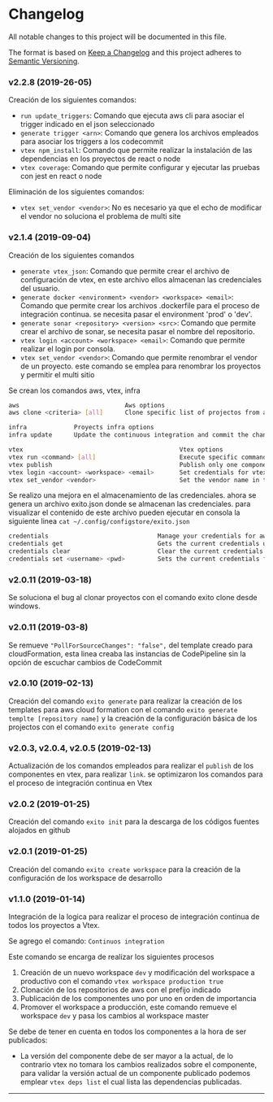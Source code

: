 # Changelog

All notable changes to this project will be documented in this file.

The format is based on [Keep a Changelog](http://keepachangelog.com/en/1.0.0/)
and this project adheres to [Semantic Versioning](http://semver.org/spec/v2.0.0.html).

### v2.2.8 (2019-26-05)

Creación de los siguientes comandos:

- `run update_triggers`: Comando que ejecuta aws cli para asociar el trigger indicado en el json seleccionado
- `generate trigger <arn>`: Comando que genera los archivos empleados para asociar los triggers a los codecommit
- `vtex npm_install`:  Comando que permite realizar la instalación de las dependencias en los proyectos de react o node
- `vtex coverage`: Comando que permite configurar y ejecutar las pruebas con jest en react o node

Eliminación de los siguientes comandos:

- `vtex set_vendor <vendor>`: No es necesario ya que el echo de modificar el vendor no soluciona el problema de multi site

### v2.1.4 (2019-09-04)

Creación de los siguientes comandos

- `generate vtex_json`: Comando que permite crear el archivo de configuración de vtex, en este archivo ellos almacenan las credenciales del usuario.
- `generate docker <environment> <vendor> <workspace> <email>`: Comando que permite crear los archivos .dockerfile para el proceso de integración continua. se necesita pasar el environment 'prod' o 'dev'.
- `generate sonar <repository> <version> <src>`: Comando que permite crear el archivo de sonar, se necesita pasar el nombre del repositorio.
- `vtex login <account> <workspace> <email>`: Comando que permite realizar el login por consola.
- `vtex set_vendor <vendor>`: Comando que permite renombrar el vendor de un proyecto. este comando se emplea para renombrar los proyectos y permitir el multi sitio

Se crean los comandos aws, vtex, infra

```bash
aws                             Aws options
aws clone <criteria> [all]      Clone specific list of projectos from aws, if your add the option <all>
```

```bash
infra             Proyects infra options
infra update      Update the continuous integration and commit the changes.
```

```bash
vtex                                           Vtex options
vtex run <command> [all]                       Execute specific command from vtex, the current commands suport is: <link>, <publish>
vtex publish                                   Publish only one component into Vtex
vtex login <account> <workspace> <email>       Set credentials for vtex in the config file from vtex
vtex set_vendor <vendor>                       Set the vendor name in the manifest file
```

Se realizo una mejora en el almacenamiento de las credenciales. ahora se genera un archivo exito.json donde se almacenan las credenciales. para visualizar el contenido de este archivo pueden ejecutar en consola la siguiente linea `cat ~/.config/configstore/exito.json`

```bash
credentials                              Manage your credentials for aws
credentials get                          Gets the current credentials used in aws
credentials clear                        Clear the current credentials used in aws
credentials set <username> <pwd>         Sets the current credentials for aws
```

### v2.0.11 (2019-03-18)

Se soluciona el bug al clonar proyectos con el comando exito clone desde windows.

### v2.0.11 (2019-03-8)

Se remueve `"PollForSourceChanges": "false",` del template creado para cloudFormation, esta linea creaba las instancias de CodePipeline sin la opción de escuchar cambios de CodeCommit

### v2.0.10 (2019-02-13)

Creación del comando `exito generate` para realizar la creación de los templates para aws cloud formation con el comando `exito generate templte [repository name]` y la creación de la configuración básica de los projectos con el comando `exito generate config`

### v2.0.3, v2.0.4, v2.0.5 (2019-02-13)

Actualización de los comandos empleados para realizar el `publish` de los componentes en vtex, para realizar `link`. se optimizaron los comandos para el proceso de integración continua en Vtex

### v2.0.2 (2019-01-25)

Creación del comando `exito init` para la descarga de los códigos fuentes alojados en github

### v2.0.1 (2019-01-25)

Creación del comando `exito create workspace` para la creación de la configuración de los workspace de desarrollo

### v1.1.0 (2019-01-14)

Integración de la logica para realizar el proceso de integración continua de todos los proyectos a Vtex.

Se agrego el comando: `Continuos integration`

Este comando se encarga de realizar los siguientes procesos

1. Creación de un nuevo workspace `dev` y modificación del workspace a productivo con el comando `vtex workspace production true`
2. Clonación de los repositorios de aws con el prefijo indicado
3. Publicación de los componentes uno por uno en orden de importancia
4. Promover el workspace a producción, este comando remueve el workspace `dev` y pasa los cambios al workspace master

Se debe de tener en cuenta en todos los componentes a la hora de ser publicados:

- La versión del componente debe de ser mayor a la actual, de lo contrario vtex no tomara los cambios realizados sobre el componente, para validar la versión actual de un componente publicado podemos emplear `vtex deps list` el cual lista las dependencias publicadas.

---
